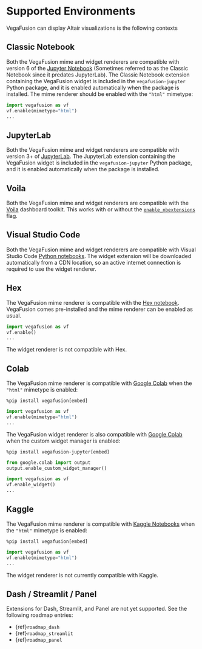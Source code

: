 # Supported Environments
VegaFusion can display Altair visualizations is the following contexts

## Classic Notebook
Both the VegaFusion mime and widget renderers are compatible with version 6 of the [Jupyter Notebook](https://github.com/jupyter/notebook) (Sometimes referred to as the Classic Notebook since it predates JupyterLab). The Classic Notebook extension containing the VegaFusion widget is included in the `vegafusion-jupyter` Python package, and it is enabled automatically when the package is installed. The mime renderer should be enabled with the `"html"` mimetype:

```python
import vegafusion as vf
vf.enable(mimetype="html")
...
```

## JupyterLab
Both the VegaFusion mime and widget renderers are compatible with version 3+ of [JupyterLab](https://github.com/jupyterlab/jupyterlab).  The JupyterLab extension containing the VegaFusion widget is included in the `vegafusion-jupyter` Python package, and it is enabled automatically when the package is installed.

## Voila
Both the VegaFusion mime and widget renderers are compatible with the [Voila](https://github.com/voila-dashboards/voila) dashboard toolkit. This works with or without the [`enable_nbextensions`](https://voila.readthedocs.io/en/latest/using.html#using-third-party-widgets-with-voila) flag. 

## Visual Studio Code
Both the VegaFusion mime and widget renderers are compatible with Visual Studio Code [Python notebooks](https://code.visualstudio.com/docs/datascience/jupyter-notebooks). The widget extension will be downloaded automatically from a CDN location, so an active internet connection is required to use the widget renderer.

## Hex
The VegaFusion mime renderer is compatible with the [Hex notebook](https://hex.tech/). VegaFusion comes pre-installed and the mime renderer can be enabled as usual.

```python
import vegafusion as vf
vf.enable()
...
```

The widget renderer is not compatible with Hex.

## Colab
The VegaFusion mime renderer is compatible with [Google Colab](https://colab.research.google.com/) when the `"html"` mimetype is enabled:

```
%pip install vegafusion[embed]
```
```python
import vegafusion as vf
vf.enable(mimetype="html")
...
```

The VegaFusion widget renderer is also compatible with [Google Colab](https://colab.research.google.com/) when the custom widget manager is enabled:

```
%pip install vegafusion-jupyter[embed]
```
```python
from google.colab import output
output.enable_custom_widget_manager()

import vegafusion as vf
vf.enable_widget()
...
```

## Kaggle
The VegaFusion mime renderer is compatible with [Kaggle Notebooks](https://www.kaggle.com/docs/notebooks) when the `"html"` mimetype is enabled:

```
%pip install vegafusion[embed]
```
```python
import vegafusion as vf
vf.enable(mimetype="html")
...
```

The widget renderer is not currently compatible with Kaggle.

## Dash / Streamlit / Panel
Extensions for Dash, Streamlit, and Panel are not yet supported. See the following roadmap entries:
 - {ref}`roadmap_dash`
 - {ref}`roadmap_streamlit`
 - {ref}`roadmap_panel`
